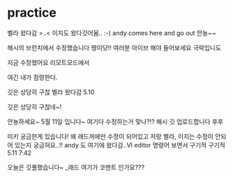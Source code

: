 # practice
벨라 왔다감 >..< 
이지도 왔다갓어욤.. :-)
andy comes here and go out
안뇽~~

해시의 브런치에서 수정했숩니다 짱이닷!!
여러분 아이브 해야 들어보세요 극락입니도


지금 수정했어요 리모트모드에서

여긴 내가 점령한다.

깃은 상당히 구찮
벨라 왔다감 5.10

깃은 상당히 구찮네~!

안뇽하세요~ 5월 11일 입니다~
여기다 수정하는거 맞나?!?
해시 깃 업로드합니다 후후


미키 궁금한게 있습니다! 왜 래드꺼에만 수정이 되어있고 저랑 벨라, 이지는 수정이 안되어 있는지 궁금혀요..!!
andy 도 여기에 왔다감..VI editor 명령어 보면서 구기적 구기적 5.11 7:42

오늘은 깃풀했습니다~ _래드
여기가 코멘트 인가요???

